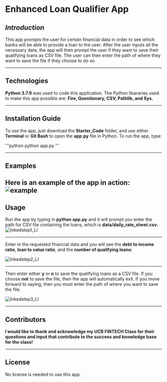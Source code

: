 # Enhanced Loan Qualifier App

## *Introduction*

This app prompts the user for certain financial data in order to see which banks will be able to provide a loan to the user.  After the user inputs all the necessary data, the app will then prompt the user if they want to save their qualifying loans as CSV file.  The user can then enter the path of where they want to save the file if they choose to do so.

---

## Technologies

**Python 3.7.9** was used to code this application.  The Python libararies used to make this app possible are: **Fire, Questionary, CSV, Pathlib, and Sys.**

---

## Installation Guide

To use the app, just download the **Starter_Code** folder, and use either **Terminal** or **Git Bash** to open the **app.py** file in Python.
To run the app, type:

'''python
python app.py
'''

---

## Examples

Here is an example of the app in action:
![example](https://user-images.githubusercontent.com/80929342/114322646-2b981c80-9ad6-11eb-9a15-024f32aa05b3.JPG)
---

## Usage

Run the app by typing in **python app.py** and it will prompt you enter the path for CSV file containing the loans, which is **data/daily_rate_sheet.csv**: 
![Inkedstep1_LI](https://user-images.githubusercontent.com/80929342/114322877-664e8480-9ad7-11eb-84fb-aa85afd445cd.jpg)

---

Enter in the requested financial data and you will see the **debt to income ratio**, **loan to value ratio**, and the **number of qualifying loans**:

![Inkedstep2_LI](https://user-images.githubusercontent.com/80929342/114323021-2d62df80-9ad8-11eb-984c-154049e94bfd.jpg)

---

Then enter either **y** or **n** to save the qualifying loans as a CSV file.  If you choose **not** to save the file, then the app will automatically exit.  If you move forward to saying, then you must enter the path of where you want to save the file:

![Inkedstep3_LI](https://user-images.githubusercontent.com/80929342/114323142-c72a8c80-9ad8-11eb-9f2c-3b91a248b5e3.jpg)

---

## Contributors

**I would like to thank and acknowledge my UCB FINTECH Class for their questions and input that contribute to the success and knowledge base for the class!**

---

## License

No license is needed to use this app.

